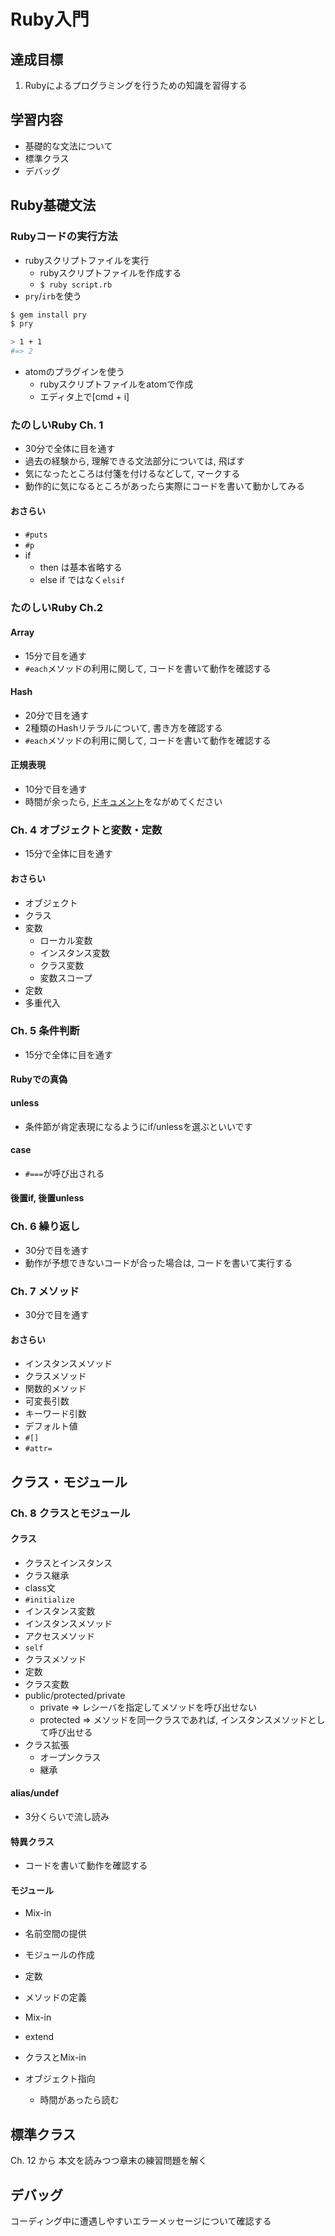 Ruby入門
==

達成目標
--
1. Rubyによるプログラミングを行うための知識を習得する

学習内容
--
+ 基礎的な文法について
+ 標準クラス
+ デバッグ


Ruby基礎文法
--

### Rubyコードの実行方法
+ rubyスクリプトファイルを実行
  + rubyスクリプトファイルを作成する
  + `$ ruby script.rb`
+ `pry`/`irb`を使う
```sh
$ gem install pry
$ pry

> 1 + 1
#=> 2
```

+ atomのプラグインを使う
  + rubyスクリプトファイルをatomで作成
  + エディタ上で[cmd + i]

### たのしいRuby Ch. 1
+ 30分で全体に目を通す
+ 過去の経験から, 理解できる文法部分については, 飛ばす
+ 気になったところは付箋を付けるなどして, マークする
+ 動作的に気になるところがあったら実際にコードを書いて動かしてみる

#### おさらい
+ `#puts`
+ `#p`
+ if
  + then は基本省略する
  + else if ではなく`elsif`

### たのしいRuby Ch.2

#### Array
+ 15分で目を通す
+ `#each`メソッドの利用に関して, コードを書いて動作を確認する

#### Hash
+ 20分で目を通す
+ 2種類のHashリテラルについて, 書き方を確認する
+ `#each`メソッドの利用に関して, コードを書いて動作を確認する

#### 正規表現
+ 10分で目を通す
+ 時間が余ったら, [ドキュメント](http://doc.okkez.net/static/2.3.0/doc/spec=2fregexp.html)をながめてください

### Ch. 4 オブジェクトと変数・定数
+ 15分で全体に目を通す

#### おさらい
+ オブジェクト
+ クラス
+ 変数
  + ローカル変数
  + インスタンス変数
  + クラス変数
  + 変数スコープ
+ 定数
+ 多重代入

### Ch. 5 条件判断
+ 15分で全体に目を通す
#### Rubyでの真偽
#### unless
+ 条件節が肯定表現になるようにif/unlessを選ぶといいです

#### case
+ `#===`が呼び出される

#### 後置if, 後置unless

### Ch. 6 繰り返し
+ 30分で目を通す
+ 動作が予想できないコードが合った場合は, コードを書いて実行する

### Ch. 7 メソッド
+ 30分で目を通す

#### おさらい
+ インスタンスメソッド
+ クラスメソッド
+ 関数的メソッド
+ 可変長引数
+ キーワード引数
+ デフォルト値
+ `#[]`
+ `#attr=`

クラス・モジュール
--

### Ch. 8 クラスとモジュール
#### クラス
+ クラスとインスタンス
+ クラス継承
+ class文
+ `#initialize`
+ インスタンス変数
+ インスタンスメソッド
+ アクセスメソッド
+ `self`
+ クラスメソッド
+ 定数
+ クラス変数
+ public/protected/private
  + private => レシーバを指定してメソッドを呼び出せない
  + protected => メソッドを同一クラスであれば, インスタンスメソッドとして呼び出せる
+ クラス拡張
  + オープンクラス
  + 継承

#### alias/undef
+ 3分くらいで流し読み

#### 特異クラス
+ コードを書いて動作を確認する

#### モジュール
+ Mix-in
+ 名前空間の提供

+ モジュールの作成
+ 定数
+ メソッドの定義
+ Mix-in
+ extend
+ クラスとMix-in

+ オブジェクト指向
  + 時間があったら読む


標準クラス
--
Ch. 12 から 本文を読みつつ章末の練習問題を解く

デバッグ
--
コーディング中に遭遇しやすいエラーメッセージについて確認する

